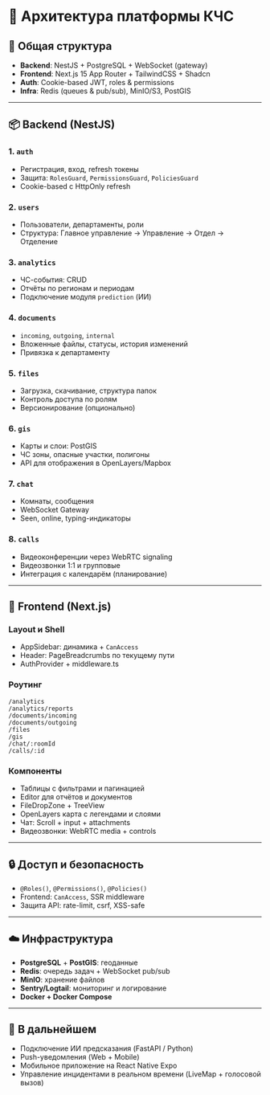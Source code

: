 # 🧱 Архитектура платформы КЧС

## 🧭 Общая структура

* **Backend**: NestJS + PostgreSQL + WebSocket (gateway)
* **Frontend**: Next.js 15 App Router + TailwindCSS + Shadcn
* **Auth**: Cookie-based JWT, roles & permissions
* **Infra**: Redis (queues & pub/sub), MinIO/S3, PostGIS

---

## 📦 Backend (NestJS)

### 1. `auth`

* Регистрация, вход, refresh токены
* Защита: `RolesGuard`, `PermissionsGuard`, `PoliciesGuard`
* Cookie-based с HttpOnly refresh

### 2. `users`

* Пользователи, департаменты, роли
* Структура: Главное управление → Управление → Отдел → Отделение

### 3. `analytics`

* ЧС-события: CRUD
* Отчёты по регионам и периодам
* Подключение модуля `prediction` (ИИ)

### 4. `documents`

* `incoming`, `outgoing`, `internal`
* Вложенные файлы, статусы, история изменений
* Привязка к департаменту

### 5. `files`

* Загрузка, скачивание, структура папок
* Контроль доступа по ролям
* Версионирование (опционально)

### 6. `gis`

* Карты и слои: PostGIS
* ЧС зоны, опасные участки, полигоны
* API для отображения в OpenLayers/Mapbox

### 7. `chat`

* Комнаты, сообщения
* WebSocket Gateway
* Seen, online, typing-индикаторы

### 8. `calls`

* Видеоконференции через WebRTC signaling
* Видеозвонки 1:1 и групповые
* Интеграция с календарём (планирование)

---

## 🧩 Frontend (Next.js)

### Layout и Shell

* AppSidebar: динамика + `CanAccess`
* Header: PageBreadcrumbs по текущему пути
* AuthProvider + middleware.ts

### Роутинг

```
/analytics
/analytics/reports
/documents/incoming
/documents/outgoing
/files
/gis
/chat/:roomId
/calls/:id
```

### Компоненты

* Таблицы с фильтрами и пагинацией
* Editor для отчётов и документов
* FileDropZone + TreeView
* OpenLayers карта с легендами и слоями
* Чат: Scroll + input + attachments
* Видеозвонки: WebRTC media + controls

---

## 🔒 Доступ и безопасность

* `@Roles()`, `@Permissions()`, `@Policies()`
* Frontend: `CanAccess`, SSR middleware
* Защита API: rate-limit, csrf, XSS-safe

---

## ☁️ Инфраструктура

* **PostgreSQL** + **PostGIS**: геоданные
* **Redis**: очередь задач + WebSocket pub/sub
* **MinIO**: хранение файлов
* **Sentry/Logtail**: мониторинг и логирование
* **Docker + Docker Compose**

---

## 🚧 В дальнейшем

* Подключение ИИ предсказания (FastAPI / Python)
* Push-уведомления (Web + Mobile)
* Мобильное приложение на React Native Expo
* Управление инцидентами в реальном времени (LiveMap + голосовой вызов)
